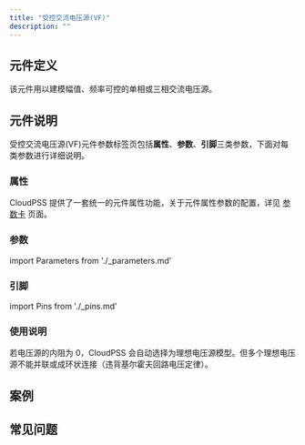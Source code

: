 ```yaml
---
title: "受控交流电压源(VF)"
description: ""
---
```


## 元件定义
该元件用以建模幅值、频率可控的单相或三相交流电压源。

## 元件说明

受控交流电压源\(VF\)元件参数标签页包括**属性**、**参数**、**引脚**三类参数，下面对每类参数进行详细说明。

### 属性

CloudPSS 提供了一套统一的元件属性功能，关于元件属性参数的配置，详见 [参数卡](docs/documents/software/10-xstudio/20-simstudio/40-workbench/20-function-zone/30-design-tab/30-param-panel/index.md) 页面。

### 参数

import Parameters from './_parameters.md'

<Parameters/>

### 引脚

import Pins from './_pins.md'

<Pins/>

### 使用说明
若电压源的内阻为 0，CloudPSS 会自动选择为理想电压源模型。但多个理想电压源不能并联或成环状连接（违背基尔霍夫回路电压定律）。

## 案例

## 常见问题

